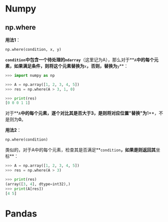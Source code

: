 # Numpy



## np.where

**用法1**：

```python
np.where(condition, x, y)
```

**`condition`**中包含一个待处理的**`ndarray`**（这里记为A），那么对于**`A`**中的每个元素，如果满足条件，则将这个元素替换为**`x`**，否则，替换为**`y`**：

```python
>>> import numpy as np

>>> A = np.array([1, 2, 3, 4, 5])
>>> res = np.where(A > 3, 1, 0)

>>> print(res)
[0 0 0 1 1]
```

对于**`A`**中的每个元素，逐个对比其是否大于3，是则将对应位置"替换"为**1**，不是则为**0**。



**用法2**：

```python
np.where(condition)
```

类似的，对于A中的每个元素，检查其是否满足**`condition`**，如果是则返回其**坐标**：

```python
>>> A = np.array([1, 2, 3, 4, 5])
>>> res = np.where(A > 3)

>>> print(res)
(array([3, 4], dtype=int32),)
>>> print(A[res])
[4 5]
```







# Pandas

